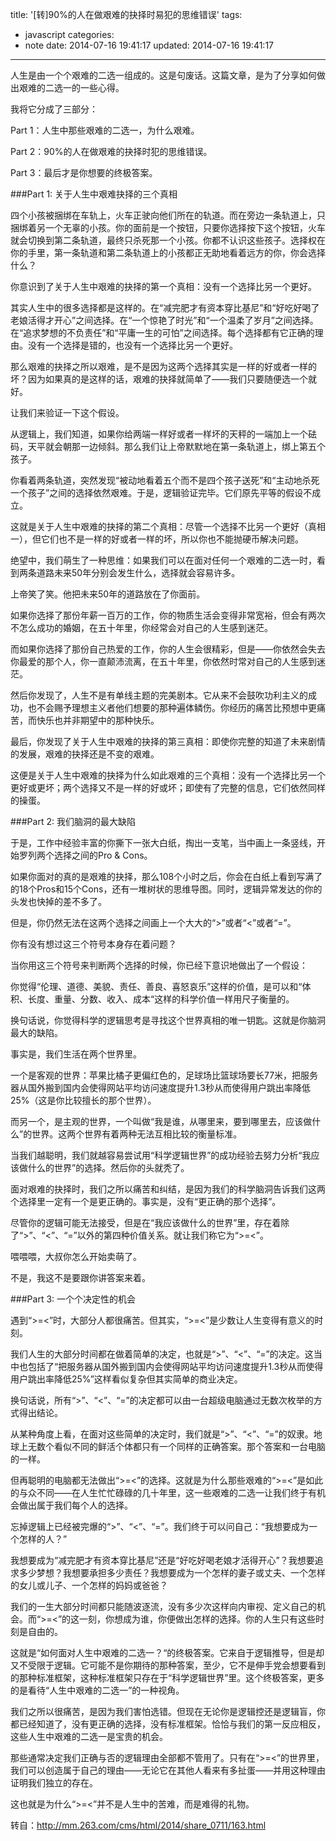 title: '[转]90%的人在做艰难的抉择时易犯的思维错误'
tags:
  - javascript
categories:
  - note
date: 2014-07-16 19:41:17
updated: 2014-07-16 19:41:17
---

人生是由一个个艰难的二选一组成的。这是句废话。这篇文章，是为了分享如何做出艰难的二选一的一些心得。

我将它分成了三部分：

Part 1：人生中那些艰难的二选一，为什么艰难。

Part 2：90%的人在做艰难的抉择时犯的思维错误。

Part 3：最后才是你想要的终极答案。

###Part 1: 关于人生中艰难抉择的三个真相

四个小孩被捆绑在车轨上，火车正驶向他们所在的轨道。而在旁边一条轨道上，只捆绑着另一个无辜的小孩。你的面前是一个按钮，只要你选择按下这个按钮，火车就会切换到第二条轨道，最终只杀死那一个小孩。你都不认识这些孩子。选择权在你的手里，第一条轨道和第二条轨道上的小孩都正无助地看着远方的你，你会选择什么？

你意识到了关于人生中艰难的抉择的第一个真相：没有一个选择比另一个更好。

其实人生中的很多选择都是这样的。在“减完肥才有资本穿比基尼”和“好吃好喝了老娘活得才开心”之间选择。在“一个惊艳了时光”和“一个温柔了岁月”之间选择。在“追求梦想的不负责任”和“平庸一生的可怕”之间选择。每个选择都有它正确的理由。没有一个选择是错的，也没有一个选择比另一个更好。

那么艰难的抉择之所以艰难，是不是因为这两个选择其实是一样的好或者一样的坏？因为如果真的是这样的话，艰难的抉择就简单了——我们只要随便选一个就好。

让我们来验证一下这个假设。

从逻辑上，我们知道，如果你给两端一样好或者一样坏的天秤的一端加上一个砝码，天平就会朝那一边倾斜。那么我们让上帝默默地在第一条轨道上，绑上第五个孩子。

你看着两条轨道，突然发现“被动地看着五个而不是四个孩子送死”和“主动地杀死一个孩子”之间的选择依然艰难。于是，逻辑验证完毕。它们原先平等的假设不成立。

这就是关于人生中艰难的抉择的第二个真相：尽管一个选择不比另一个更好（真相一），但它们也不是一样的好或者一样的坏，所以你也不能抛硬币解决问题。

绝望中，我们萌生了一种思维：如果我们可以在面对任何一个艰难的二选一时，看到两条道路未来50年分别会发生什么，选择就会容易许多。

上帝笑了笑。他把未来50年的道路放在了你面前。

如果你选择了那份年薪一百万的工作，你的物质生活会变得非常宽裕，但会有两次不怎么成功的婚姻，在五十年里，你经常会对自己的人生感到迷茫。

而如果你选择了那份自己热爱的工作，你的人生会很精彩，但是——你依然会失去你最爱的那个人，你一直颠沛流离，在五十年里，你依然时常对自己的人生感到迷茫。

然后你发现了，人生不是有单线主题的完美剧本。它从来不会鼓吹功利主义的成功，也不会赐予理想主义者他们想要的那种遍体鳞伤。你经历的痛苦比预想中更痛苦，而快乐也并非期望中的那种快乐。

最后，你发现了关于人生中艰难的抉择的第三真相：即使你完整的知道了未来剧情的发展，艰难的抉择还是不变的艰难。

这便是关于人生中艰难的抉择为什么如此艰难的三个真相：没有一个选择比另一个更好或更坏；两个选择又不是一样的好或坏；即使有了完整的信息，它们依然同样的操蛋。


<!--more-->


###Part 2: 我们脑洞的最大缺陷

于是，工作中经验丰富的你撕下一张大白纸，掏出一支笔，当中画上一条竖线，开始罗列两个选择之间的Pro & Cons。

如果你面对的真的是艰难的抉择，那么108个小时之后，你会在白纸上看到写满了的18个Pros和15个Cons，还有一堆树状的思维导图。同时，逻辑异常发达的你的头发也快掉的差不多了。

但是，你仍然无法在这两个选择之间画上一个大大的“>”或者“<”或者“=”。

你有没有想过这三个符号本身存在着问题？

当你用这三个符号来判断两个选择的时候，你已经下意识地做出了一个假设：

你觉得“伦理、道德、美貌、责任、善良、喜怒哀乐”这样的价值，是可以和“体积、长度、重量、分数、收入、成本“这样的科学价值一样用尺子衡量的。

换句话说，你觉得科学的逻辑思考是寻找这个世界真相的唯一钥匙。这就是你脑洞最大的缺陷。

事实是，我们生活在两个世界里。

一个是客观的世界：苹果比橘子更偏红色的，足球场比篮球场要长77米，把服务器从国外搬到国内会使得网站平均访问速度提升1.3秒从而使得用户跳出率降低25%（这是你比较擅长的那个世界）。

而另一个，是主观的世界，一个叫做“我是谁，从哪里来，要到哪里去，应该做什么”的世界。这两个世界有着两种无法互相比较的衡量标准。

当我们越聪明，我们就越容易尝试用“科学逻辑世界”的成功经验去努力分析“我应该做什么的世界”的选择。然后你的头就秃了。

面对艰难的抉择时，我们之所以痛苦和纠结，是因为我们的科学脑洞告诉我们这两个选择里一定有一个是更正确的。事实是，没有“更正确的那个选择”。

尽管你的逻辑可能无法接受，但是在“我应该做什么的世界”里，存在着除了“>”、“<”、“=”以外的第四种价值关系。就让我们称它为“>=<”。

喂喂喂，大叔你怎么开始卖萌了。

不是，我这不是要跟你讲答案来着。


###Part 3: 一个个决定性的机会

遇到“>=<”时，大部分人都很痛苦。但其实，“>=<”是少数让人生变得有意义的时刻。

我们人生的大部分时间都在做着简单的决定，也就是“>”、“<”、“=”的决定。这当中也包括了“把服务器从国外搬到国内会使得网站平均访问速度提升1.3秒从而使得用户跳出率降低25%”这样看似复杂但其实简单的商业决定。

换句话说，所有“>”、“<”、“=”的决定都可以由一台超级电脑通过无数次枚举的方式得出结论。

从某种角度上看，在面对这些简单的决定时，我们就是“>”、“<”、“=”的奴隶。地球上无数个看似不同的鲜活个体都只有一个同样的正确答案。那个答案和一台电脑的一样。

但再聪明的电脑都无法做出“>=<”的选择。这就是为什么那些艰难的“>=<”是如此的与众不同——在人生忙忙碌碌的几十年里，这一些艰难的二选一让我们终于有机会做出属于我们每个人的选择。

忘掉逻辑上已经被完爆的“>”、“<”、“=”。我们终于可以问自己：“我想要成为一个怎样的人？”

我想要成为“减完肥才有资本穿比基尼”还是“好吃好喝老娘才活得开心”？我想要追求多少梦想？我想要承担多少责任？我想要成为一个怎样的妻子或丈夫、一个怎样的女儿或儿子、一个怎样的妈妈或爸爸？

我们的一生大部分时间都只能随波逐流，没有多少次这样向内审视、定义自己的机会。而“>=<”的这一刻，你想成为谁，你便做出怎样的选择。你的人生只有这些时刻是自由的。

这就是“如何面对人生中艰难的二选一？“的终极答案。它来自于逻辑推导，但是却又不受限于逻辑。它可能不是你期待的那种答案，至少，它不是伸手党会想要看到的那种标准框架，这种标准框架只存在于“科学逻辑世界”里。这个终极答案，更多的是看待“人生中艰难的二选一”的一种视角。

我们之所以很痛苦，是因为我们害怕选错。但现在无论你是逻辑控还是逻辑盲，你都已经知道了，没有更正确的选择，没有标准框架。恰恰与我们的第一反应相反，这些人生中艰难的二选一是宝贵的机会。

那些通常决定我们正确与否的逻辑理由全部都不管用了。只有在“>=<”的世界里，我们可以创造属于自己的理由——无论它在其他人看来有多扯蛋——并用这种理由证明我们独立的存在。

这也就是为什么“>=<”并不是人生中的苦难，而是难得的礼物。

转自：http://mm.263.com/cms/html/2014/share_0711/163.html